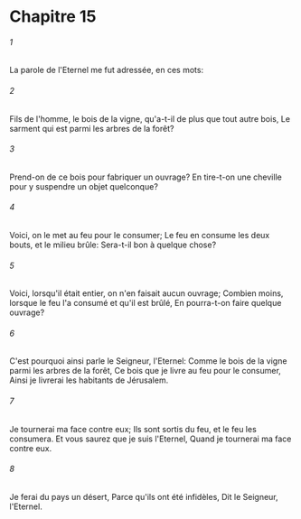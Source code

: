 # Chapitre 15

###### 1
La parole de l'Eternel me fut adressée, en ces mots:
###### 2
Fils de l'homme, le bois de la vigne, qu'a-t-il de plus que tout autre bois, Le sarment qui est parmi les arbres de la forêt?
###### 3
Prend-on de ce bois pour fabriquer un ouvrage? En tire-t-on une cheville pour y suspendre un objet quelconque?
###### 4
Voici, on le met au feu pour le consumer; Le feu en consume les deux bouts, et le milieu brûle: Sera-t-il bon à quelque chose?
###### 5
Voici, lorsqu'il était entier, on n'en faisait aucun ouvrage; Combien moins, lorsque le feu l'a consumé et qu'il est brûlé, En pourra-t-on faire quelque ouvrage?
###### 6
C'est pourquoi ainsi parle le Seigneur, l'Eternel: Comme le bois de la vigne parmi les arbres de la forêt, Ce bois que je livre au feu pour le consumer, Ainsi je livrerai les habitants de Jérusalem.
###### 7
Je tournerai ma face contre eux; Ils sont sortis du feu, et le feu les consumera. Et vous saurez que je suis l'Eternel, Quand je tournerai ma face contre eux.
###### 8
Je ferai du pays un désert, Parce qu'ils ont été infidèles, Dit le Seigneur, l'Eternel.
